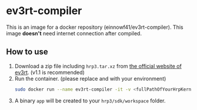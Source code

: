# ev3rt-compiler
This is an image for a docker repository (einnowf41/ev3rt-compiler).
This image **doesn't** need internet connection after compiled.

## How to use
1. Download a zip file including `hrp3.tar.xz` from [the official website of ev3rt](https://toppers.jp/trac_user/ev3pf/wiki/Download). (v1.1 is recommended)
2. Run the container. (please replace <fullPathOfYourHrpKernel> and <yourFolderName> with your environment)
   ```bash
   sudo docker run --name ev3rt-compiler -it -v <fullPathOfYourHrpKernel>:/hrp3 einnowf41/ev3rt-compiler:latest /bin/bash -c "bash /compile.sh /hrp3 <yourFolderName> && exit"
   ```
3. A binary `app` will be created to your `hrp3/sdk/workspace` folder.
